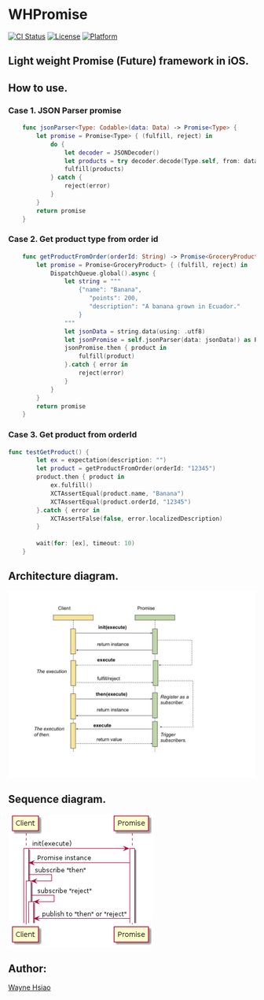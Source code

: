 # WHPromise
[![CI Status](https://travis-ci.org/chronicqazxc/WHPromise.svg?branch=master)](https://github.com/chronicqazxc/WHPromise)
[![License](https://img.shields.io/github/license/chronicqazxc/WHPromise)](https://github.com/chronicqazxc/WHPromise)
[![Platform](https://img.shields.io/badge/iOS-Carthage-blue)](https://github.com/chronicqazxc/WHPromise)

## Light weight Promise (Future) framework in iOS.

## How to use.
### Case 1. JSON Parser promise
```swift
    func jsonParser<Type: Codable>(data: Data) -> Promise<Type> {
        let promise = Promise<Type> { (fulfill, reject) in
            do {
                let decoder = JSONDecoder()
                let products = try decoder.decode(Type.self, from: data)
                fulfill(products)
            } catch {
                reject(error)
            }
        }
        return promise
    }
```
### Case 2. Get product type from order id
```swift
    func getProductFromOrder(orderId: String) -> Promise<GroceryProduct> {
        let promise = Promise<GroceryProduct> { (fulfill, reject) in
            DispatchQueue.global().async {
                let string = """
                    {"name": "Banana",
                       "points": 200,
                       "description": "A banana grown in Ecuador."
                    }
                """
                let jsonData = string.data(using: .utf8)
                let jsonPromise = self.jsonParser(data: jsonData!) as Promise<GroceryProduct>
                jsonPromise.then { product in
                    fulfill(product)
                }.catch { error in
                    reject(error)
                }
            }
        }
        return promise
    }
```
### Case 3. Get product from orderId
```swift
func testGetProduct() {
        let ex = expectation(description: "")
        let product = getProductFromOrder(orderId: "12345")
        product.then { product in
            ex.fulfill()
            XCTAssertEqual(product.name, "Banana")
            XCTAssertEqual(product.orderId, "12345")
        }.catch { error in
            XCTAssertFalse(false, error.localizedDescription)
        }

        wait(for: [ex], timeout: 10)
    }
```

## Architecture diagram.
![sequence](./assets/architecture.png)
## Sequence diagram.
![sequence](./assets/usecase.png)

## Author:
[Wayne Hsiao](mailto:chronicqazxc@gmail.com)
